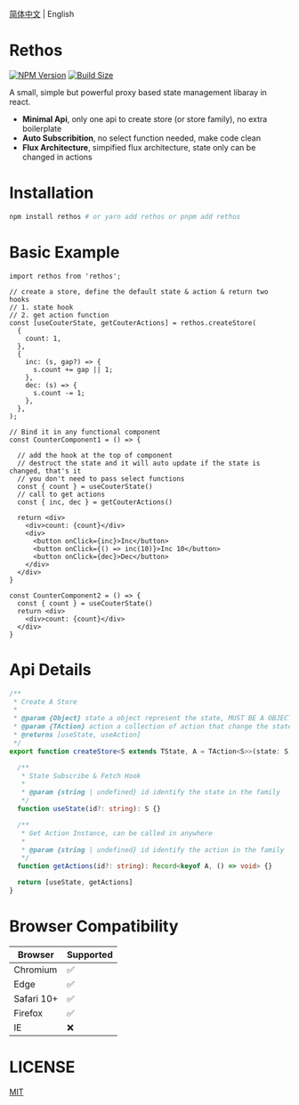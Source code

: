[简体中文](https://github.com/Basaltic/rethos/blob/main/README.md) | English

# Rethos 

[![NPM Version](https://img.shields.io/npm/v/rethos?style=flat&colorA=brightgreen&colorB=lightgrey)](https://www.npmjs.com/package/rethos)
[![Build Size](https://img.shields.io/bundlephobia/minzip/rethos?label=bundle%20size&style=flat&colorA=brightgreen&colorB=lightgrey)](https://bundlephobia.com/result?p=zustand)

A small, simple but powerful proxy based state management libaray in react. 

* **Minimal Api**, only one api to create store (or store family), no extra boilerplate
* **Auto Subscribition**, no select function needed, make code clean
* **Flux Architecture**, simpified flux architecture, state only can be changed in actions

# Installation

```bash
npm install rethos # or yarn add rethos or pnpm add rethos
```

# Basic Example

```tsx
import rethos from 'rethos';

// create a store, define the default state & action & return two hooks
// 1. state hook
// 2. get action function
const [useCouterState, getCouterActions] = rethos.createStore(
  {
    count: 1,
  },
  {
    inc: (s, gap?) => {
      s.count += gap || 1;
    },
    dec: (s) => {
      s.count -= 1;
    },
  },
);

// Bind it in any functional component
const CounterComponent1 = () => {

  // add the hook at the top of component
  // destruct the state and it will auto update if the state is changed, that's it
  // you don't need to pass select functions
  const { count } = useCouterState()
  // call to get actions
  const { inc, dec } = getCouterActions()

  return <div>
    <div>count: {count}</div>
    <div>
      <button onClick={inc}>Inc</button>
      <button onClick={() => inc(10)}>Inc 10</button>
      <button onClick={dec}>Dec</button>
    </div>
  </div>
}

const CounterComponent2 = () => {
  const { count } = useCouterState()
  return <div>
    <div>count: {count}</div>
  </div>
}

```

# Api Details

```ts
/**
 * Create A Store
 *
 * @param {Object} state a object represent the state, MUST BE A OBJECT!!
 * @param {TAction} action a collection of action that change the state in the store
 * @returns [useState, useAction]
 */
export function createStore<S extends TState, A = TAction<S>>(state: S, action?: A): [(id?: Id) => S,  (id?: Id) => Record<keyof A, () => void>] {

  /**
   * State Subscribe & Fetch Hook
   * 
   * @param {string | undefined} id identify the state in the family
   */
  function useState(id?: string): S {}

  /**
   * Get Action Instance, can be called in anywhere
   * 
   * @param {string | undefined} id identify the action in the family
   */
  function getActions(id?: string): Record<keyof A, () => void> {}

  return [useState, getActions]
}


```

# Browser Compatibility

| Browser | Supported |
|--|--|
| Chromium | ✅ |
| Edge | ✅ |
| Safari 10+ | ✅ |
| Firefox | ✅ |
| IE | ❌ |


# LICENSE

[MIT](https://github.com/Basaltic/rethos/blob/main/LICENSE)
